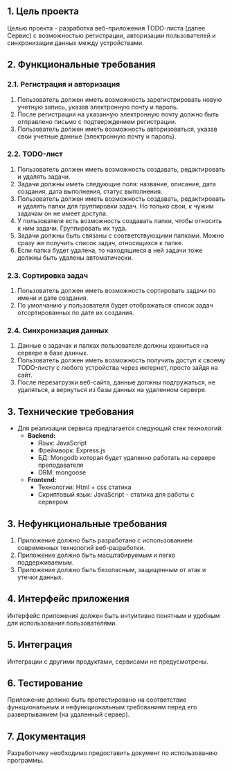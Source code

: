 ## **1. Цель проекта**

Целью проекта - разработка веб-приложения TODO-листа (далее Сервис) с возможностью регистрации, авторизации пользователей и синхронизации данных между устройствами.

## **2. Функциональные требования**

### **2.1. Регистрация и авторизация**

1. Пользователь должен иметь возможность зарегистрировать новую учетную запись, указав электронную почту и пароль.
2. После регистрации на указанную электронную почту должно быть отправлено письмо с подтверждением регистрации.
3. Пользователь должен иметь возможность авторизоваться, указав свои учетные данные (электронную почту и пароль).

### **2.2. TODO-лист**

1. Пользователь должен иметь возможность создавать, редактировать и удалять задачи.
2. Задачи должны иметь следующие поля: название, описание, дата создания, дата выполнения, статус выполнения.
3. Пользователь должен иметь возможность создавать, редактировать и удалять папки для группировки задач. Но только свои, к чужим задачам он не имеет доступа.
4. У пользователя есть возможность создавать папки, чтобы относить к ним задачи. Группировать их туда.
5. Задачи должны быть связаны с соответствующими папками. Можно сразу же получить список задач, относящихся к папке.
6. Если папка будет удалена, то находящиеся в ней задачи тоже должны быть удалены автоматически.

### **2.3. Сортировка задач**

1. Пользователь должен иметь возможность сортировать задачи по имени и дате создания.
2. По умолчанию у пользователя будет отображаться список задач отсортированных по дате их создания.

### **2.4. Синхронизация данных**

1. Данные о задачах и папках пользователя должны храниться на сервере в базе данных.
2. Пользователь должен иметь возможность получить доступ к своему TODO-листу с любого устройства через интернет, просто зайдя на сайт.
3. После перезагрузки веб-сайта, данные должны подгружаться, не удаляться, а вернуться из базы данных на удаленном сервере.

## **3. Технические требования**

- Для реализации сервиса предлагается следующий стек технологий:
    - **Backend:**
        - Язык: JavaScript
        - Фреймворк: Express.js
        - БД: Mongodb которая будет удаленно работать на сервере преподавателя
        - ORM: mongoose
    - **Frontend:**
        - Технологии: Html + css статика
        - Скриптовый язык: JavaScript - статика для работы с сервером

## **3. Нефункциональные требования**

1. Приложение должно быть разработано с использованием современных технологий веб-разработки.
2. Приложение должно быть масштабируемым и легко поддерживаемым.
3. Приложение должно быть безопасным, защищенным от атак и утечки данных.

## **4. Интерфейс приложения**

Интерфейс приложения должен быть интуитивно понятным и удобным для использования пользователями.

## **5. Интеграция**

Интеграции с другими продуктами, сервисами не предусмотрены.

## **6. Тестирование**

Приложение должно быть протестировано на соответствие функциональным и нефункциональным требованиям перед его развертыванием (на удаленный сервер).

## **7. Документация**

Разработчику необходимо предоставить документ по использованию программы.

>